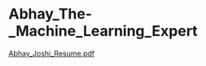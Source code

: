 # Abhay_The-_Machine_Learning_Expert

[Abhay_Joshi_Resume.pdf](https://github.com/joshab01/Abhay_The-_Machine_Learning_Expert/files/7648383/Abhay_Joshi_Resume.pdf)
